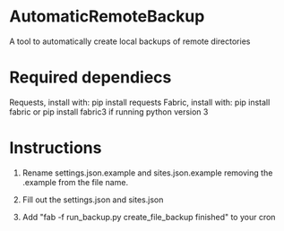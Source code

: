 # AutomaticRemoteBackup
A tool to automatically create local backups of remote directories

# Required dependiecs
Requests, install with: pip install requests
Fabric, install with: pip install fabric or pip install fabric3 if running python version 3

# Instructions
1. Rename settings.json.example and sites.json.example removing the .example from the file name.

2. Fill out the settings.json and sites.json

3. Add "fab -f run_backup.py create_file_backup finished" to your cron 
